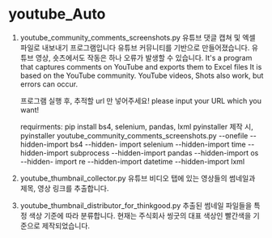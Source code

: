 # youtube_Auto

1. youtube_community_comments_screenshots.py
	유튜브 댓글 캡쳐 및 엑셀 파일로 내보내기 프로그램입니다
	유튜브 커뮤니티를 기반으로 만들어졌습니다.
	유튜브 영상, 숏츠에서도 작동은 하나 오류가 발생할 수 있습니다.
	It's a program that captures comments on YouTube and exports them to Excel files
	It is based on the YouTube community. YouTube videos, Shots also work, but errors can occur.

	프로그램 실행 후, 추적할 url 만 넣어주세요!
	please input your URL which you want!

	requirments: pip install bs4, selenium, pandas, lxml
	pyinstaller 제작 시, pyinstaller youtube_community_comments_screenshots.py --onefile --hidden-import bs4 --hidden-	import selenium --hidden-import time --hidden-import subprocess --hidden-import pandas --hidden-import os --hidden-	import re --hidden-import datetime --hidden-import lxml

2. youtube_thumbnail_collector.py
	유튜브 비디오 탭에 있는 영상들의 썸네일과 제목, 영상 링크를 추출합니다.
	
3. youtube_thumbnail_distributor_for_thinkgood.py
	추출된 썸네일 파일들을 특정 색상 기준에 따라 분류합니다. 현재는 주식회사 씽굿의 대표 색상인 빨간색을 기준으로 제작되었습니다.
